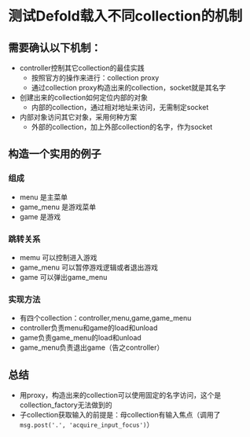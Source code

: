 # 测试Defold载入不同collection的机制

## 需要确认以下机制：

- controller控制其它collection的最佳实践
    - 按照官方的操作来进行：collection proxy
    - 通过collection proxy构造出来的collection，socket就是其名字
- 创建出来的collection如何定位内部的对象
    - 内部的collection，通过相对地址来访问，无需制定socket
- 内部对象访问其它对象，采用何种方案
    - 外部的collection，加上外部collection的名字，作为socket

## 构造一个实用的例子

### 组成

- menu 是主菜单
- game_menu 是游戏菜单
- game 是游戏

### 跳转关系

- memu 可以控制进入游戏
- game_menu 可以暂停游戏逻辑或者退出游戏
- game 可以弹出game_menu

### 实现方法

- 有四个collection：controller,menu,game,game_menu
- controller负责menu和game的load和unload
- game负责game_menu的load和unload
- game_menu负责退出game（告之controller）

## 总结

- 用proxy，构造出来的collection可以使用固定的名字访问，这个是collection_factory无法做到的
- 子collection获取输入的前提是：母collection有输入焦点（调用了`msg.post('.', 'acquire_input_focus')`）
